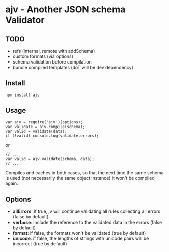 # ajv - Another JSON schema Validator

## TODO

- refs (internal, remote with addSchema)
- custom formats (via options)
- schema validation before compilation
- bundle compiled templates (doT will be dev dependency)


## Install

```
npm install ajv
```


## Usage

```
var ajv = require('ajv')(options);
var validate = ajv.compile(schema);
var valid = validate(data);
if (!valid) console.log(validate.errors);
```

or

```
// ...
var valid = ajv.validate(schema, data);
// ...
```

Compiles and caches in both cases, so that the next time the same schema is used (not necessarily the same object instance) it won't be compiled again.


## Options

- __allErrors__: if true, jv will continue validating all rules collecting all errors (false by default)
- __verbose__: include the reference to the validated data in the errors (false by default)
- __format__: if false, the formats won't be validated (true by default)
- __unicode__: if false, the lengths of strings with unicode pairs will be incorrect (true by default)
